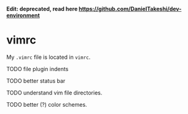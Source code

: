 **Edit: deprecated, read here https://github.com/DanielTakeshi/dev-environment**

# vimrc

My `.vimrc` file is located in `vimrc`.


TODO file plugin indents

TODO better status bar

TODO understand vim file directories.

TODO better (?) color schemes.
